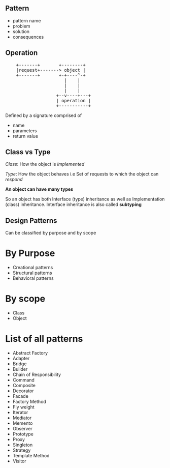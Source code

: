 Pattern
-------
- pattern name
- problem
- solution
- consequences

Operation
---------
<pre>
    +-------+       +--------+    
    |request+-------> object |    
    +-------+       +-+----^-+    
                      |    |      
                      |    |      
                      |    |      
                   +--v----+---+  
                   | operation |  
                   +-----------+
</pre>

Defined by a signature comprised of
- name
- parameters
- return value

Class vs Type
-------------
*Class*: How the object is *implemented*

*Type*: How the object behaves i.e Set of requests to which the object can *respond*

**An object can have many types**

So an object has both Interface (type) inheritance as well as Implementation (class) inheritance. Interface inheritance is also called **subtyping**


Design Patterns
---------------
Can be classified by purpose and by scope

By Purpose
==========
- Creational patterns
- Structural patterns
- Behavioral patterns

By scope
========
- Class
- Object

List of all patterns
====================
- Abstract Factory
- Adapter
- Bridge
- Builder
- Chain of Responsibility
- Command
- Composite
- Decorator
- Facade
- Factory Method
- Fly weight
- Iterator
- Mediator
- Memento
- Observer
- Prototype
- Proxy
- Singleton
- Strategy
- Template Method
- Visitor
